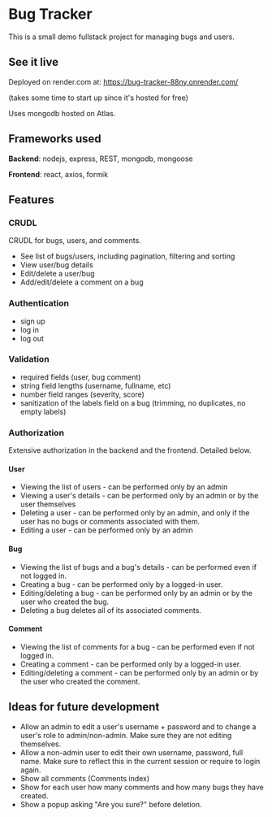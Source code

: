 # Bug Tracker

This is a small demo fullstack project for managing bugs and users.

## See it live

Deployed on render.com at: https://bug-tracker-88ny.onrender.com/

(takes some time to start up since it's hosted for free)

Uses mongodb hosted on Atlas.

## Frameworks used

**Backend**: nodejs, express, REST, mongodb, mongoose

**Frontend**: react, axios, formik

## Features

### CRUDL

CRUDL for bugs, users, and comments.

-   See list of bugs/users, including pagination, filtering and sorting
-   View user/bug details
-   Edit/delete a user/bug
-   Add/edit/delete a comment on a bug

### Authentication

-   sign up
-   log in
-   log out

### Validation

-   required fields (user, bug comment)
-   string field lengths (username, fullname, etc)
-   number field ranges (severity, score)
-   sanitization of the labels field on a bug (trimming, no duplicates, no empty labels)

### Authorization

Extensive authorization in the backend and the frontend. Detailed below.

#### User

-   Viewing the list of users - can be performed only by an admin
-   Viewing a user's details - can be performed only by an admin or by the user themselves
-   Deleting a user - can be performed only by an admin, and only if the user has no bugs or comments associated with them.
-   Editing a user - can be performed only by an admin

#### Bug

-   Viewing the list of bugs and a bug's details - can be performed even if not logged in.
-   Creating a bug - can be performed only by a logged-in user.
-   Editing/deleting a bug - can be performed only by an admin or by the user who created the bug.
-   Deleting a bug deletes all of its associated comments.

#### Comment

-   Viewing the list of comments for a bug - can be performed even if not logged in.
-   Creating a comment - can be performed only by a logged-in user.
-   Editing/deleting a comment - can be performed only by an admin or by the user who created the comment.

## Ideas for future development

-   Allow an admin to edit a user's username + password and to change a user's
    role to admin/non-admin. Make sure they are not editing themselves.
-   Allow a non-admin user to edit their own username, password, full name.
    Make sure to reflect this in the current session or require to login again.
-   Show all comments (Comments index)
-   Show for each user how many comments and how many bugs they have created.
-   Show a popup asking "Are you sure?" before deletion.
